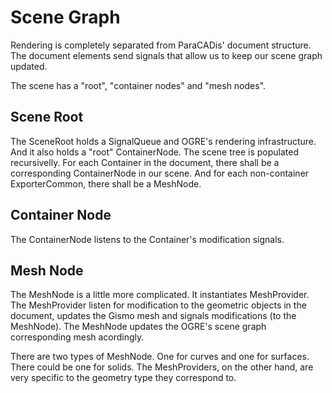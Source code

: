 Scene Graph
===========

Rendering is completely separated from ParaCADis' document structure.
The document elements send signals
that allow us to keep our scene graph updated.

The scene has a "root", "container nodes" and "mesh nodes".


Scene Root
----------

The SceneRoot holds a SignalQueue and OGRE's rendering infrastructure.
And it also holds a "root" ContainerNode.
The scene tree is populated recursivelly.
For each Container in the document,
there shall be a corresponding ContainerNode in our scene.
And for each non-container ExporterCommon,
there shall be a MeshNode.


Container Node
--------------

The ContainerNode listens to the Container's modification signals.


Mesh Node
---------

The MeshNode is a little more complicated.
It instantiates MeshProvider.
The MeshProvider listen for modification to the geometric objects in the document,
updates the Gismo mesh and signals modifications (to the MeshNode).
The MeshNode updates the OGRE's scene graph corresponding mesh acordingly.

There are two types of MeshNode.
One for curves and one for surfaces.
There could be one for solids.
The MeshProviders, on the other hand,
are very specific to the geometry type they correspond to.
